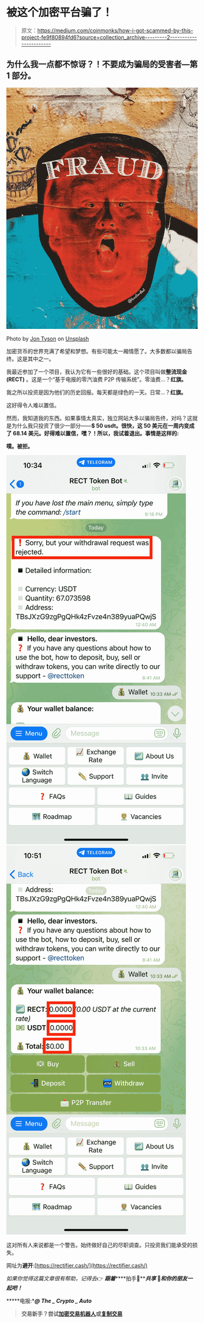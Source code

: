 # 被这个加密平台骗了！

> 原文：<https://medium.com/coinmonks/how-i-got-scammed-by-this-project-fe9f80894fd6?source=collection_archive---------2----------------------->

## 为什么我一点都不惊讶？！不要成为骗局的受害者—第 1 部分。

![](img/1149dc6415e5bfdeebc148cdefafdb38.png)

Photo by [Jon Tyson](https://unsplash.com/@jontyson?utm_source=medium&utm_medium=referral) on [Unsplash](https://unsplash.com?utm_source=medium&utm_medium=referral)

加密货币的世界充满了希望和梦想。有些可能太一厢情愿了。大多数都以骗局告终。这是其中之一。

我最近参加了一个项目，我认为它有一些很好的基础。这个项目叫做**整流现金(RECT)** 。这是一个“基于电报的零汽油费 P2P 传输系统”。零油费…？**红旗。**

我之所以投资是因为他们的历史回报。每天都是绿色的一天。日常…？**红旗。**

这好得令人难以置信。

然而，我知道我的东西。如果事情太真实，独立网站大多以骗局告终，对吗？这就是为什么我只投资了很少一部分——**$ 50 usdt。很快，这 50 美元在一周内变成了 68.14 美元。好得难以置信，嘿？！所以，我试着退出。事情是这样的:**

**噗。被拒。**

![](img/823b12baca95afac3d5d39e731f569a3.png)![](img/ffed57c675a00d6f182f9abde6191e76.png)

这对所有人来说都是一个警告。始终做好自己的尽职调查。只投资我们能承受的损失。

网址为**避开**:[https://rectifier.cash/](https://rectifier.cash/)

*如果你觉得这篇文章很有帮助，记得去*👉 ***跟着*******拍手👏*******共享*** 👐*和你的朋友一起吧！***

*****电报:****@ The _ Crypto _ Auto***

> **交易新手？尝试[加密交易机器人](/coinmonks/crypto-trading-bot-c2ffce8acb2a)或[复制交易](/coinmonks/top-10-crypto-copy-trading-platforms-for-beginners-d0c37c7d698c)**